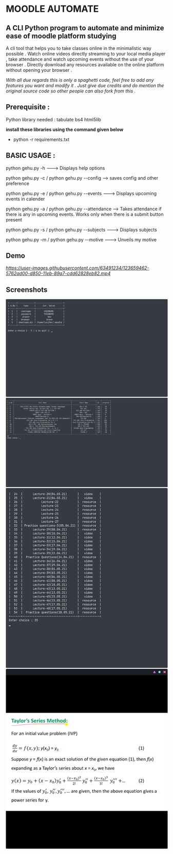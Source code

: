 # MOODLE AUTOMATE

## A CLI Python program to automate and minimize ease of moodle platform studying 

A cli tool that helps you to take classes online in the minimalistic way possible . 
Watch online videos directly streaming to your local media player , take attendance and watch upcoming events without the use of your browser .
Directly download any resources available on the online platform without opening your browser .

*With all due regards this is only a spaghetti code, feel free to add any features you want and modify it . Just give due credits and do mention the original source code so other people can also fork from this .*

## Prerequisite :

Python library needed :
tabulate 
bs4
html5lib

**install these libraries using the command given below**
- python -r requirements.txt

## BASIC USAGE :

python gehu.py -h ---> Displays help options

python gehu.py -c / python gehu.py --config  --> saves config and other preference

python gehu.py -e / python gehu.py --events ---> Displays upcoming events in calender 

python gehu.py -a / python gehu.py --attendance --> Takes attendance if there is any in upcoming events. Works only when there is a submit button present

python gehu.py -s / python gehu.py --subjects ---> Displays subjects 

python gehu.py -m / python gehu.py --motive ---> Unveils my motive 

## Demo
*https://user-images.githubusercontent.com/63491234/123659462-5762ad00-d850-11eb-89a7-cdd62828eb82.mp4*

## Screenshots
![Config](/Screenshots/config.png)
![Subjects](/Screenshots/subjects.png)
![Topics](/Screenshots/topics.png)
![Mpv-spawned](/Screenshots/mpv.png)
